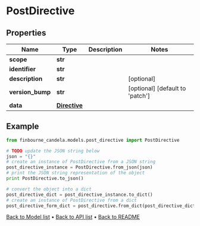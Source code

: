 # PostDirective


## Properties
Name | Type | Description | Notes
------------ | ------------- | ------------- | -------------
**scope** | **str** |  | 
**identifier** | **str** |  | 
**description** | **str** |  | [optional] 
**version_bump** | **str** |  | [optional] [default to 'patch']
**data** | [**Directive**](Directive.md) |  | 

## Example

```python
from finbourne_candela.models.post_directive import PostDirective

# TODO update the JSON string below
json = "{}"
# create an instance of PostDirective from a JSON string
post_directive_instance = PostDirective.from_json(json)
# print the JSON string representation of the object
print PostDirective.to_json()

# convert the object into a dict
post_directive_dict = post_directive_instance.to_dict()
# create an instance of PostDirective from a dict
post_directive_form_dict = post_directive.from_dict(post_directive_dict)
```
[Back to Model list](../README.md#documentation-for-models) &#8226; [Back to API list](../README.md#documentation-for-api-endpoints) &#8226; [Back to README](../README.md)


